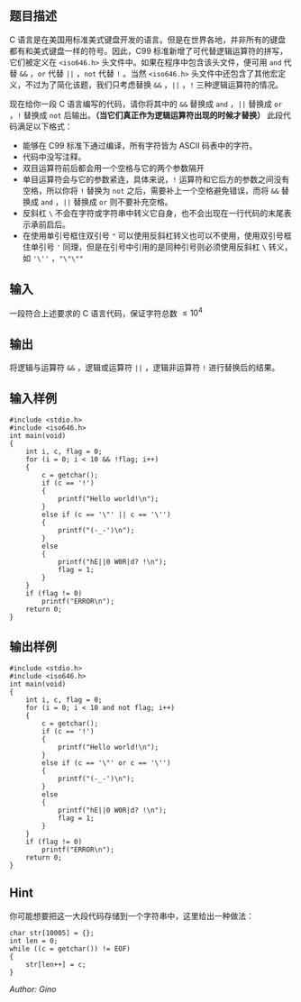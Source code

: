 ## 题目描述
C 语言是在美国用标准美式键盘开发的语言。但是在世界各地，并非所有的键盘都有和美式键盘一样的符号。因此，C99 标准新增了可代替逻辑运算符的拼写，它们被定义在 `<iso646.h>` 头文件中。如果在程序中包含该头文件，便可用 `and` 代替 `&&` ，`or` 代替 `||` ，`not` 代替 `!` 。当然 `<iso646.h>` 头文件中还包含了其他宏定义，不过为了简化该题，我们只考虑替换 `&&` ，`||` ，`!` 三种逻辑运算符的情况。

现在给你一段 C 语言编写的代码，请你将其中的 `&&` 替换成 `and` ，`||` 替换成 `or` ，`!` 替换成 `not` 后输出。**（当它们真正作为逻辑运算符出现的时候才替换）** 此段代码满足以下格式：

* 能够在 C99 标准下通过编译，所有字符皆为 ASCII 码表中的字符。
* 代码中没写注释。
* 双目运算符前后都会用一个空格与它的两个参数隔开
* 单目运算符会与它的参数紧连，具体来说，`!` 运算符和它后方的参数之间没有空格，所以你将 `!` 替换为 `not` 之后，需要补上一个空格避免错误，而将 `&&` 替换成 `and` ，`||` 替换成 `or` 则不要补充空格。
* 反斜杠 `\` 不会在字符或字符串中转义它自身，也不会出现在一行代码的末尾表示承前启后。
* 在使用单引号框住双引号 `"` 可以使用反斜杠转义也可以不使用，使用双引号框住单引号 `'` 同理，但是在引号中引用的是同种引号则必须使用反斜杠 `\` 转义，如 `'\''` ，`"\"\""`

## 输入
一段符合上述要求的 C 语言代码，保证字符总数 $\le 10^4$

## 输出
将逻辑与运算符 `&&` ，逻辑或运算符 `||` ，逻辑非运算符 `!` 进行替换后的结果。

## 输入样例

    #include <stdio.h>
    #include <iso646.h>
    int main(void)
    {
        int i, c, flag = 0;
        for (i = 0; i < 10 && !flag; i++)
        {
            c = getchar();
            if (c == '!')
            {
                printf("Hello world!\n");
            }
            else if (c == '\"' || c == '\'')
            {
                printf("(-_-')\n");
            }
            else
            {
                printf("hE||0 W0R|d? !\n");
                flag = 1;
            }
        }
        if (flag != 0)
            printf("ERROR\n");
        return 0;
    }

## 输出样例

    #include <stdio.h>
    #include <iso646.h>
    int main(void)
    {
        int i, c, flag = 0;
        for (i = 0; i < 10 and not flag; i++)
        {
            c = getchar();
            if (c == '!')
            {
                printf("Hello world!\n");
            }
            else if (c == '\"' or c == '\'')
            {
                printf("(-_-')\n");
            }
            else
            {
                printf("hE||0 W0R|d? !\n");
                flag = 1;
            }
        }
        if (flag != 0)
            printf("ERROR\n");
        return 0;
    }

## Hint
你可能想要把这一大段代码存储到一个字符串中，这里给出一种做法：

    char str[10005] = {};
    int len = 0;
    while ((c = getchar()) != EOF)
    {
        str[len++] = c;
    }

*Author: Gino*